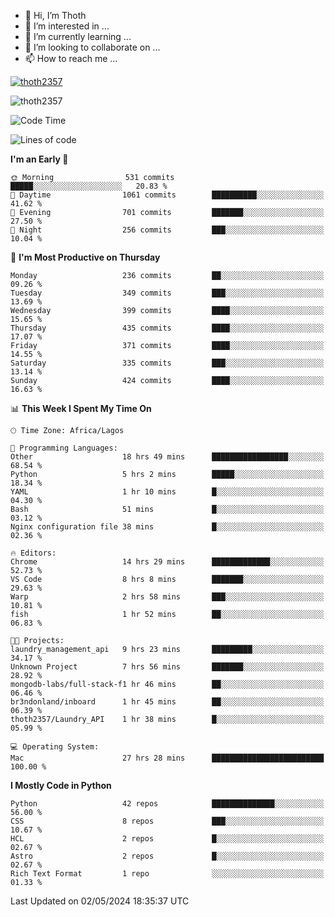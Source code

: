 <!---
thoth2357/thoth2357 is a ✨ special ✨ repository because its `README.md` (this file) appears on your GitHub profile.
You can click the Preview link to take a look at your changes.
--->

- 👋 Hi, I’m Thoth
- 👀 I’m interested in ...
- 🌱 I’m currently learning ...
- 💞️ I’m looking to collaborate on ...
- 📫 How to reach me ...


<p align="left"> <a href="https://github.com/ryo-ma/github-profile-trophy"><img src="https://github-profile-trophy.vercel.app/?username=thoth2357&theme=gruvbox&no-bg=true&no-frame=false&title=MultiLanguage,Commits,Repositories,Stars,Followers,PullRequest,Reviews,Issues" alt="thoth2357" /></a> </p>

<p align="left"> <img src="https://komarev.com/ghpvc/?username=thoth2357&label=Profile%20views&color=0e75b6&style=flat" alt="thoth2357" /> </p>

<!--START_SECTION:waka-->
![Code Time](http://img.shields.io/badge/Code%20Time-2%2C918%20hrs%2034%20mins-blue)

![Lines of code](https://img.shields.io/badge/From%20Hello%20World%20I%27ve%20Written-31.1%20million%20lines%20of%20code-blue)

**I'm an Early 🐤** 

```text
🌞 Morning                531 commits         █████░░░░░░░░░░░░░░░░░░░░   20.83 % 
🌆 Daytime                1061 commits        ██████████░░░░░░░░░░░░░░░   41.62 % 
🌃 Evening                701 commits         ███████░░░░░░░░░░░░░░░░░░   27.50 % 
🌙 Night                  256 commits         ███░░░░░░░░░░░░░░░░░░░░░░   10.04 % 
```
📅 **I'm Most Productive on Thursday** 

```text
Monday                   236 commits         ██░░░░░░░░░░░░░░░░░░░░░░░   09.26 % 
Tuesday                  349 commits         ███░░░░░░░░░░░░░░░░░░░░░░   13.69 % 
Wednesday                399 commits         ████░░░░░░░░░░░░░░░░░░░░░   15.65 % 
Thursday                 435 commits         ████░░░░░░░░░░░░░░░░░░░░░   17.07 % 
Friday                   371 commits         ████░░░░░░░░░░░░░░░░░░░░░   14.55 % 
Saturday                 335 commits         ███░░░░░░░░░░░░░░░░░░░░░░   13.14 % 
Sunday                   424 commits         ████░░░░░░░░░░░░░░░░░░░░░   16.63 % 
```


📊 **This Week I Spent My Time On** 

```text
🕑︎ Time Zone: Africa/Lagos

💬 Programming Languages: 
Other                    18 hrs 49 mins      █████████████████░░░░░░░░   68.54 % 
Python                   5 hrs 2 mins        █████░░░░░░░░░░░░░░░░░░░░   18.34 % 
YAML                     1 hr 10 mins        █░░░░░░░░░░░░░░░░░░░░░░░░   04.30 % 
Bash                     51 mins             █░░░░░░░░░░░░░░░░░░░░░░░░   03.12 % 
Nginx configuration file 38 mins             █░░░░░░░░░░░░░░░░░░░░░░░░   02.36 % 

🔥 Editors: 
Chrome                   14 hrs 29 mins      █████████████░░░░░░░░░░░░   52.73 % 
VS Code                  8 hrs 8 mins        ███████░░░░░░░░░░░░░░░░░░   29.63 % 
Warp                     2 hrs 58 mins       ███░░░░░░░░░░░░░░░░░░░░░░   10.81 % 
fish                     1 hr 52 mins        ██░░░░░░░░░░░░░░░░░░░░░░░   06.83 % 

🐱‍💻 Projects: 
laundry_management_api   9 hrs 23 mins       █████████░░░░░░░░░░░░░░░░   34.17 % 
Unknown Project          7 hrs 56 mins       ███████░░░░░░░░░░░░░░░░░░   28.92 % 
mongodb-labs/full-stack-f1 hr 46 mins        ██░░░░░░░░░░░░░░░░░░░░░░░   06.46 % 
br3ndonland/inboard      1 hr 45 mins        ██░░░░░░░░░░░░░░░░░░░░░░░   06.39 % 
thoth2357/Laundry_API    1 hr 38 mins        █░░░░░░░░░░░░░░░░░░░░░░░░   05.99 % 

💻 Operating System: 
Mac                      27 hrs 28 mins      █████████████████████████   100.00 % 
```

**I Mostly Code in Python** 

```text
Python                   42 repos            ██████████████░░░░░░░░░░░   56.00 % 
CSS                      8 repos             ███░░░░░░░░░░░░░░░░░░░░░░   10.67 % 
HCL                      2 repos             █░░░░░░░░░░░░░░░░░░░░░░░░   02.67 % 
Astro                    2 repos             █░░░░░░░░░░░░░░░░░░░░░░░░   02.67 % 
Rich Text Format         1 repo              ░░░░░░░░░░░░░░░░░░░░░░░░░   01.33 % 
```




 Last Updated on 02/05/2024 18:35:37 UTC
<!--END_SECTION:waka-->
<!--![](http://github-profile-summary-cards.vercel.app/api/cards/profile-details?username=thoth2357&theme=2077)

![](http://github-profile-summary-cards.vercel.app/api/cards/stats?username=thoth2357&theme=2077)![](http://github-profile-summary-cards.vercel.app/api/cards/productive-time?username=thoth2357&theme=2077&utcOffset=8) -->
